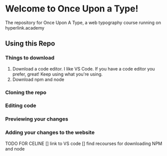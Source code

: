# Welcome to Once Upon a Type!
The repository for Once Upon A Type, a web typography course running on hyperlink.academy 

## Using this Repo 

### Things to download
1. Download a code editor. I like VS Code. If you have a code editor you prefer, great! Keep using what you're using. 
2. Download npm and node 

### Cloning the repo 

### Editing code 

### Previewing your changes 

### Adding your changes to the website

TODO FOR CELINE
[] link to VS code 
[] find recourses for downloading NPM and node
